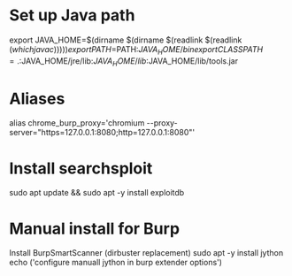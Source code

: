 # Set up Java path
export JAVA_HOME=$(dirname $(dirname $(readlink $(readlink $(which javac)))))
export PATH=$PATH:$JAVA_HOME/bin
export CLASSPATH=.:$JAVA_HOME/jre/lib:$JAVA_HOME/lib:$JAVA_HOME/lib/tools.jar

# Aliases
alias chrome_burp_proxy='chromium --proxy-server="https=127.0.0.1:8080;http=127.0.0.1:8080"'


# Install searchsploit
sudo apt update && sudo apt -y install exploitdb



# Manual install for Burp
Install BurpSmartScanner (dirbuster replacement)
sudo apt -y install jython
echo ('configure manuall jython in burp extender options')
